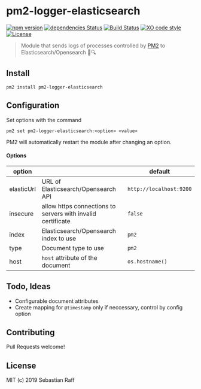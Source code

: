 # pm2-logger-elasticsearch

[![npm version](https://badge.fury.io/js/pm2-logger-elasticsearch.svg)](https://badge.fury.io/js/pm2-logger-elasticsearch) 
[![dependencies Status](https://david-dm.org/tavsta/pm2-logger-elasticsearch/status.svg)](https://david-dm.org/tavsta/pm2-logger-elasticsearch)
[![Build Status](https://travis-ci.org/tavsta/pm2-logger-elasticsearch.svg?branch=master)](https://travis-ci.org/tavsta/pm2-logger-elasticsearch)
[![XO code style](https://img.shields.io/badge/code_style-XO-5ed9c7.svg)](https://github.com/sindresorhus/xo)
[![License][mit-badge]][mit-url]

> Module that sends logs of processes controlled by [PM2](https://pm2.io) to Elasticsearch/Opensearch 📒🔍


## Install

`pm2 install pm2-logger-elasticsearch`


## Configuration

Set options with the command

`pm2 set pm2-logger-elasticsearch:<option> <value>`

PM2 will automatically restart the module after changing an option.

#### Options

| option |           | default |
| ------ | --------- | ------- |
| elasticUrl | URL of Elasticsearch/Opensearch API | `http://localhost:9200` |
| insecure | allow https connections to servers with invalid certificate | `false` |
| index | Elasticsearch/Opensearch index to use | `pm2` |
| type | Document type to use | `pm2` |
| host | `host` attribute of the document | `os.hostname()` |


## Todo, Ideas

* Configurable document attributes
* Create mapping for `@timestamp` only if neccessary, control by config option


## Contributing

Pull Requests welcome!


## License

MIT (c) 2019 Sebastian Raff

[mit-badge]: https://img.shields.io/badge/License-MIT-blue.svg?style=flat
[mit-url]: LICENSE
